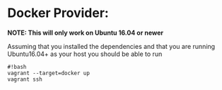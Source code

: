 # Docker Provider:

**NOTE: This will only work on Ubuntu 16.04 or newer**

Assuming that you installed the dependencies and that you are running Ubuntu16.04+ as your host you should be able to run

```
#!bash
vagrant --target=docker up
vagrant ssh
```
